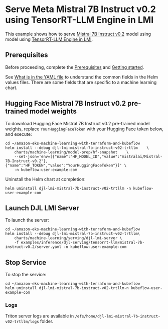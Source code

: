 # Serve Meta Mistral 7B Instruct v0.2 using TensorRT-LLM Engine in LMI

This example shows how to serve [Mistral 7B Instruct v0.2](https://huggingface.co/mistralai/Mistral-7B-Instruct-v0.2) model using model using [TensorRT-LLM Engine in LMI](https://docs.djl.ai/docs/serving/serving/docs/lmi/user_guides/trt_llm_user_guide.html).

## Prerequisites

Before proceeding, complete the [Prerequisites](../../../../../README.md#prerequisites) and [Getting started](../../../../../README.md#getting-started). 

See [What is in the YAML file](../../../../../README.md#yaml-recipes) to understand the common fields in the Helm values files. There are some fields that are specific to a machine learning chart.


## Hugging Face Mistral 7B Instruct v0.2 pre-trained model weights

To download Hugging Face Mistral 7B Instruct v0.2  pre-trained model weights, replace `YourHuggingFaceToken` with your Hugging Face token below, and execute:

    cd ~/amazon-eks-machine-learning-with-terraform-and-kubeflow
    helm install --debug djl-lmi-mistral-7b-instruct-v02-trtllm    \
        charts/machine-learning/model-prep/hf-snapshot    \
        --set-json='env=[{"name":"HF_MODEL_ID","value":"mistralai/Mistral-7B-Instruct-v0.2"},{"name":"HF_TOKEN","value":"YourHuggingFaceToken"}]' \
        -n kubeflow-user-example-com

Uninstall the Helm chart at completion:

    helm uninstall djl-lmi-mistral-7b-instruct-v02-trtllm -n kubeflow-user-example-com


## Launch DJL LMI Server

To launch the server:

    cd ~/amazon-eks-machine-learning-with-terraform-and-kubeflow
    helm install --debug djl-lmi-mistral-7b-instruct-v02-trtllm\
        charts/machine-learning/serving/djl-lmi-server \
        -f examples/inference/djl-serving/tensorrt-llm/mistral-7b-instruct-v0.2/server.yaml -n kubeflow-user-example-com


## Stop Service

To stop the service:

    cd ~/amazon-eks-machine-learning-with-terraform-and-kubeflow
    helm uninstall djl-lmi-mistral-7b-instruct-v02-trtllm-n kubeflow-user-example-com

### Logs

Triton server logs are available in `/efs/home/djl-lmi-mistral-7b-instruct-v02-trtllm/logs` folder. 
